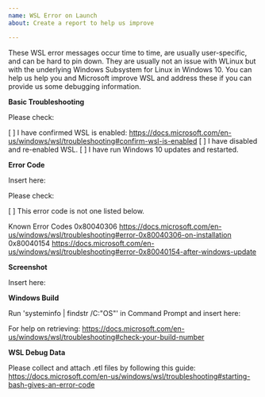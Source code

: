 ```yaml
---
name: WSL Error on Launch
about: Create a report to help us improve

---
```


These WSL error messages occur time to time, are usually user-specific, and can be hard to pin down.
They are usually not an issue with WLinux but with the underlying Windows Subsystem for Linux in Windows 10.
You can help us help you and Microsoft improve WSL and address these if you can provide us some debugging information.

**Basic Troubleshooting**

Please check:

[ ] I have confirmed WSL is enabled: https://docs.microsoft.com/en-us/windows/wsl/troubleshooting#confirm-wsl-is-enabled
[ ] I have disabled and re-enabled WSL.
[ ] I have run Windows 10 updates and restarted.

**Error Code**

Insert here:

Please check:

[ ] This error code is not one listed below.

Known Error Codes
0x80040306 https://docs.microsoft.com/en-us/windows/wsl/troubleshooting#error-0x80040306-on-installation
0x80040154 https://docs.microsoft.com/en-us/windows/wsl/troubleshooting#error-0x80040154-after-windows-update

**Screenshot**

Insert here:

**Windows Build**

Run 'systeminfo | findstr /C:"OS"' in Command Prompt and insert here:

For help on retrieving: https://docs.microsoft.com/en-us/windows/wsl/troubleshooting#check-your-build-number

**WSL Debug Data**

Please collect and attach .etl files by following this guide: https://docs.microsoft.com/en-us/windows/wsl/troubleshooting#starting-bash-gives-an-error-code
